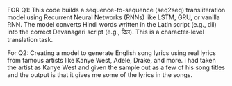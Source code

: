 FOR Q1:
This code builds a sequence-to-sequence (seq2seq) transliteration model using Recurrent Neural Networks (RNNs) like LSTM, GRU, or vanilla RNN. 
The model converts Hindi words written in the Latin script (e.g., dil) into the correct Devanagari script (e.g., दिल).
This is a character-level translation task.

For Q2:
Creating a model to generate English song lyrics using real lyrics from famous artists like Kanye West, Adele, Drake, and more.
i had taken the artist as Kanye West and given the sample out as a few of his song titles and the output is that it gives me some of the lyrics in the songs.
